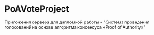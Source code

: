 # PoAVoteProject
Приложения сервера для дипломной работы - "Система проведения голосований на основе алгоритма консенсуса «Proof of Authority»"
